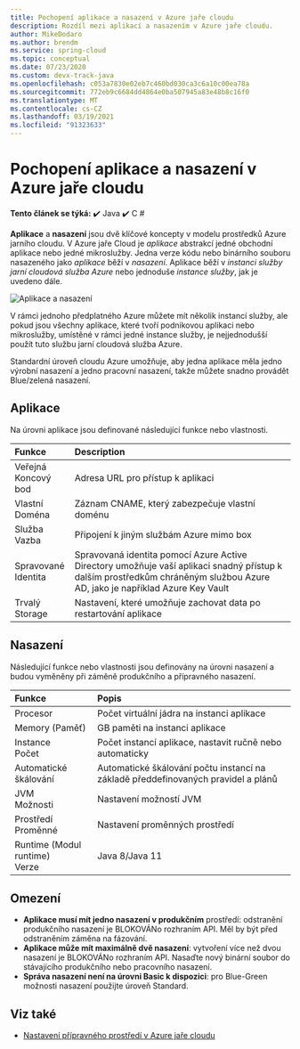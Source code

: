 ```yaml
---
title: Pochopení aplikace a nasazení v Azure jaře cloudu
description: Rozdíl mezi aplikací a nasazením v Azure jaře cloudu.
author: MikeDodaro
ms.author: brendm
ms.service: spring-cloud
ms.topic: conceptual
ms.date: 07/23/2020
ms.custom: devx-track-java
ms.openlocfilehash: c053a7830e02eb7c460bd030ca3c6a10c00ea78a
ms.sourcegitcommit: 772eb9c6684dd4864e0ba507945a83e48b8c16f0
ms.translationtype: MT
ms.contentlocale: cs-CZ
ms.lasthandoff: 03/19/2021
ms.locfileid: "91323633"
---
```

# <a name="understand-app-and-deployment-in-azure-spring-cloud"></a>Pochopení aplikace a nasazení v Azure jaře cloudu

**Tento článek se týká:** ✔️ Java ✔️ C #

**Aplikace** a **nasazení** jsou dvě klíčové koncepty v modelu prostředků Azure jarního cloudu. V Azure jaře Cloud je *aplikace* abstrakcí jedné obchodní aplikace nebo jedné mikroslužby.  Jedna verze kódu nebo binárního souboru nasazeného jako *aplikace* běží v *nasazení*.  Aplikace běží v *instanci služby jarní cloudová služba Azure* nebo jednoduše *instance služby*, jak je uvedeno dále.

 ![Aplikace a nasazení](./media/spring-cloud-app-and-deployment/app-deployment-rev.png)

V rámci jednoho předplatného Azure můžete mít několik instancí služby, ale pokud jsou všechny aplikace, které tvoří podnikovou aplikaci nebo mikroslužby, umístěné v rámci jedné instance služby, je nejjednodušší použít tuto službu jarní cloudová služba Azure.

Standardní úroveň cloudu Azure umožňuje, aby jedna aplikace měla jedno výrobní nasazení a jedno pracovní nasazení, takže můžete snadno provádět Blue/zelená nasazení.

## <a name="app"></a>Aplikace
Na úrovni aplikace jsou definované následující funkce nebo vlastnosti.

| Funkce | Description |
|:--|:----------------|
| Veřejná</br>Koncový bod | Adresa URL pro přístup k aplikaci |
| Vlastní</br>Doména | Záznam CNAME, který zabezpečuje vlastní doménu |
| Služba</br>Vazba | Připojení k jiným službám Azure mimo box |
| Spravované</br>Identita | Spravovaná identita pomocí Azure Active Directory umožňuje vaší aplikaci snadný přístup k dalším prostředkům chráněným službou Azure AD, jako je například Azure Key Vault |
| Trvalý</br>Storage | Nastavení, které umožňuje zachovat data po restartování aplikace |

## <a name="deployment"></a>Nasazení

Následující funkce nebo vlastnosti jsou definovány na úrovni nasazení a budou vyměněny při záměně produkčního a přípravného nasazení.

| Funkce | Popis |
|:--|:----------------|
| Procesor | Počet virtuální jádra na instanci aplikace |
| Memory (Paměť) | GB paměti na instanci aplikace|
| Instance</br>Počet | Počet instancí aplikace, nastavit ručně nebo automaticky |
| Automatické škálování | Automatické škálování počtu instancí na základě předdefinovaných pravidel a plánů |
| JVM</br>Možnosti | Nastavení možností JVM  |
| Prostředí</br>Proměnné | Nastavení proměnných prostředí |
| Runtime (Modul runtime)</br>Verze | Java 8/Java 11|

## <a name="restrictions"></a>Omezení

* **Aplikace musí mít jedno nasazení v produkčním** prostředí: odstranění produkčního nasazení je BLOKOVÁNo rozhraním API. Měl by být před odstraněním záměna na fázování.
* **Aplikace může mít maximálně dvě nasazení**: vytvoření více než dvou nasazení je BLOKOVÁNo rozhraním API. Nasaďte nový binární soubor do stávajícího produkčního nebo pracovního nasazení.
* **Správa nasazení není na úrovni Basic k dispozici**: pro Blue-Green možnosti nasazení použijte úroveň Standard.

## <a name="see-also"></a>Viz také
* [Nastavení přípravného prostředí v Azure jaře cloudu](spring-cloud-howto-staging-environment.md)
